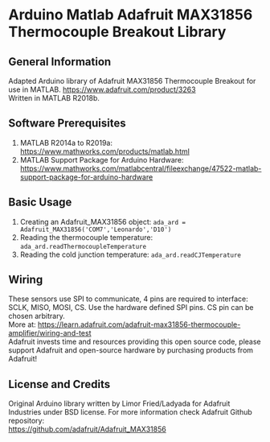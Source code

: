 # Arduino Matlab Adafruit MAX31856 Thermocouple Breakout Library

## General Information
Adapted Arduino library of Adafruit MAX31856 Thermocouple Breakout for use in MATLAB.
https://www.adafruit.com/product/3263  
Written in MATLAB R2018b.

## Software Prerequisites
1. MATLAB R2014a to R2019a: https://www.mathworks.com/products/matlab.html
2. MATLAB Support Package for Arduino Hardware: https://www.mathworks.com/matlabcentral/fileexchange/47522-matlab-support-package-for-arduino-hardware

## Basic Usage
1. Creating an Adafruit_MAX31856 object: `ada_ard = Adafruit_MAX31856('COM7','Leonardo','D10')`
2. Reading the thermocouple temperature: `ada_ard.readThermocoupleTemperature`
3. Reading the cold junction temperature: `ada_ard.readCJTemperature`

## Wiring
These sensors use SPI to communicate, 4 pins are required to interface: SCLK, MISO, MOSI, CS. Use the hardware defined SPI pins. CS pin
can be chosen arbitrary.  
More at: https://learn.adafruit.com/adafruit-max31856-thermocouple-amplifier/wiring-and-test  
Adafruit invests time and resources providing this open source code, please support Adafruit and open-source hardware by purchasing products from Adafruit!

## License and Credits
Original Arduino library written by Limor Fried/Ladyada for Adafruit Industries under BSD license. For more information check Adafruit
Github repository:  
https://github.com/adafruit/Adafruit_MAX31856 
